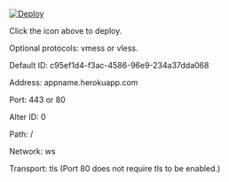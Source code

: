 [![Deploy](https://www.herokucdn.com/deploy/button.png)](https://dashboard.heroku.com/new?template=https://github.com/fewghre/xray-vmess)

Click the icon above to deploy.

Optional protocols: vmess or vless.

Default ID: c95ef1d4-f3ac-4586-96e9-234a37dda068

Address: appname.herokuapp.com

Port: 443 or 80

Alter ID: 0

Path: /

Network: ws

Transport: tls (Port 80 does not require tls to be enabled.)
